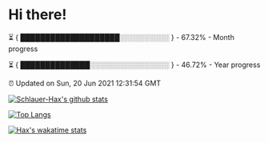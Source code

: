 # Hi there!

⏳ { ████████████████████░░░░░░░░░░ } - 67.32% - Month progress

⏳ { ██████████████░░░░░░░░░░░░░░░░ } - 46.72% - Year progress

⏰ Updated on Sun, 20 Jun 2021 12:31:54 GMT


[![Schlauer-Hax's github stats](https://github-readme-stats.vercel.app/api?username=Schlauer-Hax&show_icons=true&theme=dark&count_private=true)](https://github.com/Schlauer-Hax)


[![Top Langs](https://github-readme-stats.vercel.app/api/top-langs/?username=Schlauer-Hax&layout=compact&theme=dark)](https://github.com/Schlauer-Hax?tab=repositories)


[![Hax's wakatime stats](https://github-readme-stats.vercel.app/api/wakatime?username=Hax&theme=dark)](https://wakatime.com/@Hax)

